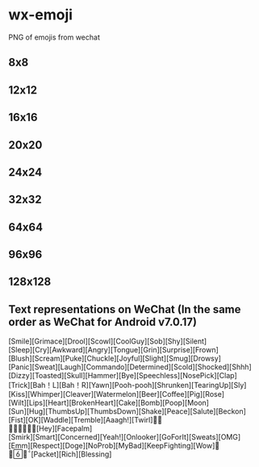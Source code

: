 # wx-emoji
PNG of emojis from wechat

## 8x8

## 12x12

## 16x16

## 20x20

## 24x24

## 32x32

## 64x64

## 96x96

## 128x128

## Text representations on WeChat (In the same order as WeChat for Android v7.0.17)
\[Smile\]\[Grimace\]\[Drool\]\[Scowl\]\[CoolGuy\]\[Sob\]\[Shy\]\[Silent\]  
\[Sleep\]\[Cry\]\[Awkward\]\[Angry\]\[Tongue\]\[Grin\]\[Surprise\]\[Frown\]  
\[Blush\]\[Scream\]\[Puke\]\[Chuckle\]\[Joyful\]\[Slight\]\[Smug\]\[Drowsy\]  
\[Panic\]\[Sweat\]\[Laugh\]\[Commando\]\[Determined\]\[Scold\]\[Shocked\]\[Shhh\]  
\[Dizzy\]\[Toasted\]\[Skull\]\[Hammer\]\[Bye\]\[Speechless\]\[NosePick\]\[Clap\]  
\[Trick\]\[Bah！L\]\[Bah！R\]\[Yawn\]\[Pooh-pooh\]\[Shrunken\]\[TearingUp\]\[Sly\]  
\[Kiss\]\[Whimper\]\[Cleaver\]\[Watermelon\]\[Beer\]\[Coffee\]\[Pig\]\[Rose\]  
\[Wilt\]\[Lips\]\[Heart\]\[BrokenHeart\]\[Cake\]\[Bomb\]\[Poop\]\[Moon\]  
\[Sun\]\[Hug\]\[ThumbsUp\]\[ThumbsDown\]\[Shake\]\[Peace\]\[Salute\]\[Beckon\]  
\[Fist\]\[OK\]\[Waddle\]\[Tremble\]\[Aaagh!\]\[Twirl\]  
\[Hey\]\[Facepalm\]  
\[Smirk\]\[Smart\]\[Concerned\]\[Yeah!\]\[Onlooker\]\[GoForIt\]\[Sweats\]\[OMG\]  
\[Emm\]\[Respect\]\[Doge\]\[NoProb\]\[MyBad\]\[KeepFighting\]\[Wow\]  
\[Packet\]\[Rich\]\[Blessing\]  